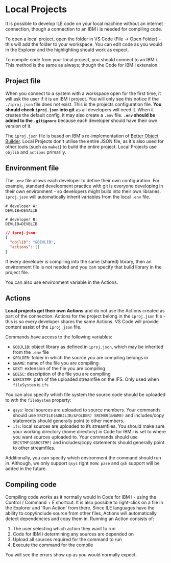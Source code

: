 # Local Projects

It is possible to develop ILE code on your local machine without an internet connection, though a connection to an IBM i is needed for compiling code.

To open a local project, open the folder in VS Code (File -> Open Folder) - this will add the folder to your workspace. You can edit code as you would in the Explorer and the highlighting should work as expect.

To compile code from your local project, you should connect to an IBM i. This method is the same as always; though the Code for IBM i extension.

## Project file

When you connect to a system with a workspace open for the first time, it will ask the user if it is an IBM i project. You will only see this notice if the `./iproj.json` file does not exist. This is the projects configuration file. **You should check `iproj.json` into git** as all developers will need it. When it creates the default config, it may also create a `.env` file. **`.env` should be added to the `.gitignore`** because each developer should have their own version of it.

The `iproj.json` file is based on IBM's re-implementation of [Better Object Builder](https://github.com/IBM/ibmi-bob). Local Projects don't utilise the entire JSON file, as it's also used for other tools (such as `makei`) to build the entire project. Local Projects use `objlib` and `actions` primarily.

## Environment file

The `.env` file allows each developer to define their own configuration. For example, standard development practice with git is everyone developing in their own environment - so developers might build into their own libraries. `iproj.json` will automatically inherit variables from the local `.env` file.

```
# developer A:
DEVLIB=DEVALIB
```

```
# developer B:
DEVLIB=DEVBLIB
```

```json
// iproj.json
{
  "objlib": "&DEVLIB",
  "actions": []
}
```

If every developer is compiling into the same (shared) library, then an environment file is not needed and you can specify that build library in the project file.

You can also use environment variable in the Actions.

## Actions

**Local projects get their own Actions** and do not use the Actions created as part of the connection. Actions for the project belong in the `iproj.json` file - this is so every developer shares the same Actions. VS Code will provide content assist of the `iproj.json` file.

Commands have access to the following variables:

* `&OBJLIB`: object library as defined in `iproj.json`, which may be inherited from the `.env` file
* `&FOLDER`: folder in which the source you are compiling belongs in
* `&NAME`: name of the file you are compiling
* `&EXT`: extension of the file you are compiling
* `&DESC`: description of the file you are compiling
* `&SRCSTMF`: path of the uploaded streamfile on the IFS. Only used when `fileSystem` is `ifs`

You can also specify which file system the source code should be uploaded to wth the `fileSystem` property:

* `qsys`: local sources are uploaded to source members. Your commands should use `SRCFILE(&OBJLIB/&FOLDER) SRCMBR(&NAME)` and includes/copy statements should generally point to other members.
* `ifs`: local sources are uploaded to ifs streamfiles. You should make sure your working directory (home directory) in Code for IBM i is set to where you want sources uploaded to. Your commands should use `SRCSTMF(&SRCSTMF)` and includes/copy statements should generally point to other streamfiles. 

Additionally, you can specify which environment the command should run in. Although, we only support `qsys` right now. `pase` and `qsh` support will be added in the future.

## Compiling code

Compiling code works as it normally would in Code for IBM i - using the Control / Command + E shortcut. It is also possible to right-click on a file in the Explorer and 'Run Action' from there. Since ILE languages have the ability to copy/include source from other files, Actions will automatically detect dependencies and copy them in. Running an Action consists of:

1. The user selecting which action they want to run
2. Code for IBM i determining any sources are depended on
3. Upload all sources required for the command to run
4. Execute the command for the compile

You will see the errors show up as you would normally expect.